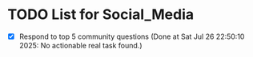 # TODO List for Social_Media

- [x] Respond to top 5 community questions  (Done at Sat Jul 26 22:50:10 2025: No actionable real task found.)